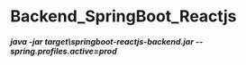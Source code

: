 # Backend_SpringBoot_Reactjs
##### java -jar target\springboot-reactjs-backend.jar --spring.profiles.active=prod
